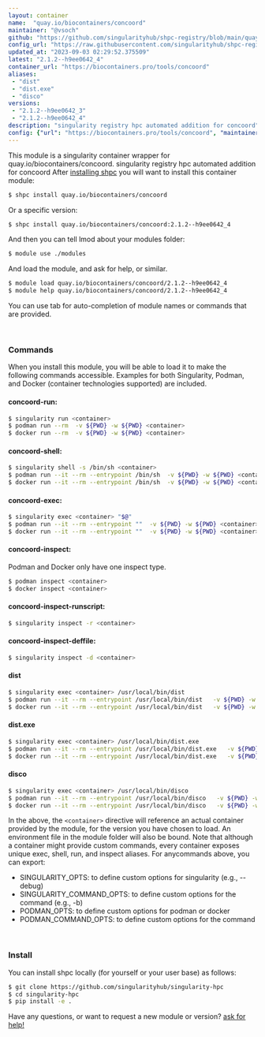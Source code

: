 ```yaml
---
layout: container
name:  "quay.io/biocontainers/concoord"
maintainer: "@vsoch"
github: "https://github.com/singularityhub/shpc-registry/blob/main/quay.io/biocontainers/concoord/container.yaml"
config_url: "https://raw.githubusercontent.com/singularityhub/shpc-registry/main/quay.io/biocontainers/concoord/container.yaml"
updated_at: "2023-09-03 02:29:52.375509"
latest: "2.1.2--h9ee0642_4"
container_url: "https://biocontainers.pro/tools/concoord"
aliases:
 - "dist"
 - "dist.exe"
 - "disco"
versions:
 - "2.1.2--h9ee0642_3"
 - "2.1.2--h9ee0642_4"
description: "singularity registry hpc automated addition for concoord"
config: {"url": "https://biocontainers.pro/tools/concoord", "maintainer": "@vsoch", "description": "singularity registry hpc automated addition for concoord", "latest": {"2.1.2--h9ee0642_4": "sha256:7c1f093c3ea5c96dfa844153e5534366bf12dd83962e4c0bb03c1ce9a0f1d2d5"}, "tags": {"2.1.2--h9ee0642_3": "sha256:4a2f2e71bdc3535d5baa44fcedbae196c7cdcc7f96656fe444767ab542c47ab5", "2.1.2--h9ee0642_4": "sha256:7c1f093c3ea5c96dfa844153e5534366bf12dd83962e4c0bb03c1ce9a0f1d2d5"}, "docker": "quay.io/biocontainers/concoord", "aliases": {"dist": "/usr/local/bin/dist", "dist.exe": "/usr/local/bin/dist.exe", "disco": "/usr/local/bin/disco"}}
---
```


This module is a singularity container wrapper for quay.io/biocontainers/concoord.
singularity registry hpc automated addition for concoord
After [installing shpc](#install) you will want to install this container module:


```bash
$ shpc install quay.io/biocontainers/concoord
```

Or a specific version:

```bash
$ shpc install quay.io/biocontainers/concoord:2.1.2--h9ee0642_4
```

And then you can tell lmod about your modules folder:

```bash
$ module use ./modules
```

And load the module, and ask for help, or similar.

```bash
$ module load quay.io/biocontainers/concoord/2.1.2--h9ee0642_4
$ module help quay.io/biocontainers/concoord/2.1.2--h9ee0642_4
```

You can use tab for auto-completion of module names or commands that are provided.

<br>

### Commands

When you install this module, you will be able to load it to make the following commands accessible.
Examples for both Singularity, Podman, and Docker (container technologies supported) are included.

#### concoord-run:

```bash
$ singularity run <container>
$ podman run --rm  -v ${PWD} -w ${PWD} <container>
$ docker run --rm  -v ${PWD} -w ${PWD} <container>
```

#### concoord-shell:

```bash
$ singularity shell -s /bin/sh <container>
$ podman run --it --rm --entrypoint /bin/sh  -v ${PWD} -w ${PWD} <container>
$ docker run --it --rm --entrypoint /bin/sh  -v ${PWD} -w ${PWD} <container>
```

#### concoord-exec:

```bash
$ singularity exec <container> "$@"
$ podman run --it --rm --entrypoint ""  -v ${PWD} -w ${PWD} <container> "$@"
$ docker run --it --rm --entrypoint ""  -v ${PWD} -w ${PWD} <container> "$@"
```

#### concoord-inspect:

Podman and Docker only have one inspect type.

```bash
$ podman inspect <container>
$ docker inspect <container>
```

#### concoord-inspect-runscript:

```bash
$ singularity inspect -r <container>
```

#### concoord-inspect-deffile:

```bash
$ singularity inspect -d <container>
```


#### dist

```bash
$ singularity exec <container> /usr/local/bin/dist
$ podman run --it --rm --entrypoint /usr/local/bin/dist   -v ${PWD} -w ${PWD} <container> -c " $@"
$ docker run --it --rm --entrypoint /usr/local/bin/dist   -v ${PWD} -w ${PWD} <container> -c " $@"
```


#### dist.exe

```bash
$ singularity exec <container> /usr/local/bin/dist.exe
$ podman run --it --rm --entrypoint /usr/local/bin/dist.exe   -v ${PWD} -w ${PWD} <container> -c " $@"
$ docker run --it --rm --entrypoint /usr/local/bin/dist.exe   -v ${PWD} -w ${PWD} <container> -c " $@"
```


#### disco

```bash
$ singularity exec <container> /usr/local/bin/disco
$ podman run --it --rm --entrypoint /usr/local/bin/disco   -v ${PWD} -w ${PWD} <container> -c " $@"
$ docker run --it --rm --entrypoint /usr/local/bin/disco   -v ${PWD} -w ${PWD} <container> -c " $@"
```



In the above, the `<container>` directive will reference an actual container provided
by the module, for the version you have chosen to load. An environment file in the
module folder will also be bound. Note that although a container
might provide custom commands, every container exposes unique exec, shell, run, and
inspect aliases. For anycommands above, you can export:

 - SINGULARITY_OPTS: to define custom options for singularity (e.g., --debug)
 - SINGULARITY_COMMAND_OPTS: to define custom options for the command (e.g., -b)
 - PODMAN_OPTS: to define custom options for podman or docker
 - PODMAN_COMMAND_OPTS: to define custom options for the command

<br>

### Install

You can install shpc locally (for yourself or your user base) as follows:

```bash
$ git clone https://github.com/singularityhub/singularity-hpc
$ cd singularity-hpc
$ pip install -e .
```

Have any questions, or want to request a new module or version? [ask for help!](https://github.com/singularityhub/singularity-hpc/issues)